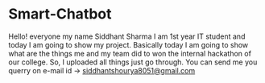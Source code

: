# Smart-Chatbot
Hello! everyone my name Siddhant Sharma I am 1st year IT student and today I am going to show my project. Basically today I am going to show what are the things me and my team did to won the internal hackathon of our college. So, I uploaded all things just go through. You can send me you querry on e-mail id -> siddhantshourya8051@gmail.com 
